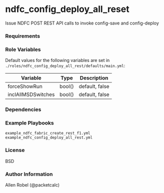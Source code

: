 # ndfc_config_deploy_all_reset

Issue NDFC POST REST API calls to invoke config-save and config-deploy

### Requirements

### Role Variables

Default values for the following variables are set in ``./roles/ndfc_config_deploy_all_rest/defaults/main.yml``:

Variable           | Type   | Description
-------------------|--------|------------
forceShowRun       | bool() | default, false
inclAllMSDSwitches | bool() | default, false

### Dependencies

### Example Playbooks

```
example_ndfc_fabric_create_rest_f1.yml
example_ndfc_config_deploy_all_rest.yml
```

### License

BSD

### Author Information

Allen Robel (@packetcalc)

